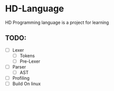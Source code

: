 # HD-Language
HD Programming language is a project for learning 



## TODO: 
- [ ] Lexer
  - [ ] Tokens
  - [ ] Pre-Lexer
  
- [ ] Parser
  - [ ] AST
  
- [ ] Profiling
- [ ] Build On linux 
